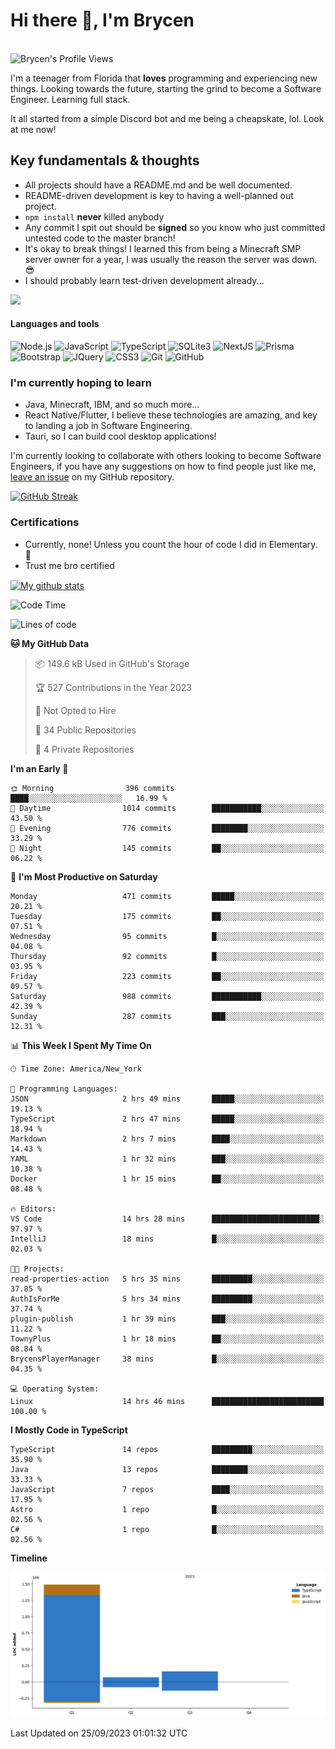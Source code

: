 # Hi there 👋, I'm Brycen

<br>
<img src="https://komarev.com/ghpvc/?username=BrycensRanch" alt="Brycen's Profile Views" />

I'm a teenager from Florida that **loves** programming and experiencing new things. Looking towards the future, starting the grind to become a Software Engineer. Learning full stack.

It all started from a simple Discord bot and me being a cheapskate, lol. Look at me now!

## Key fundamentals & thoughts

- All projects should have a README.md and be well documented.
- README-driven development is key to having a well-planned out project.
- `npm install` **never** killed anybody
- Any commit I spit out should be **signed** so you know who just committed untested code to the master branch!
- It's okay to break things! I learned this from being a Minecraft SMP server owner for a year, I was usually the reason the server was down. 😎
- I should probably learn test-driven development already...

<img src="https://res.cloudinary.com/practicaldev/image/fetch/s--OoBLh7-Q--/c_limit%2Cf_auto%2Cfl_progressive%2Cq_auto%2Cw_880/https://cdn-images-1.medium.com/max/1614/1%2A8BlqJ8lNVZzuRjAg1mZ50w.png" height="400"/>

<h4>Languages and tools</h4>
<p>
  <img src="https://img.shields.io/badge/node.js%20-%2343853D.svg?&style=for-the-badge&logo=node.js&logoColor=white" alt="Node.js" />
  <img src="https://img.shields.io/badge/javascript%20-%23323330.svg?&style=for-the-badge&logo=javascript&logoColor=%23F7DF1E" alt="JavaScript" />
  <img src="https://img.shields.io/badge/typescript%20-%23323330.svg?&style=for-the-badge&logo=typescript&logoColor=#3467eb" alt="TypeScript" />
  <img src="https://img.shields.io/badge/sqlite3%20-%23323330.svg?&style=for-the-badge&logo=sqlite&logoColor=#3467eb" alt="SQLite3" />
  <img src="https://img.shields.io/badge/Next.JS%20-%23323330.svg?&style=for-the-badge&logo=next.js&logoColor=#3467eb" alt="NextJS" />
  <img src="https://img.shields.io/badge/Prisma%20-%23323330.svg?&style=for-the-badge&logo=prisma&logoColor=#3467eb" alt="Prisma" />
  <img src="https://img.shields.io/badge/bootstrap%20-%23323330.svg?&style=for-the-badge&logo=bootstrap" alt="Bootstrap" />
  <img src="https://img.shields.io/badge/jquery%20-%23323330.svg?&style=for-the-badge&logo=jquery" alt="JQuery" />
  <img src="https://img.shields.io/badge/css3%20-%23323330.svg?&style=for-the-badge&logo=css3" alt="CSS3" />
  <img src="https://img.shields.io/badge/git%20-%23323330.svg?&style=for-the-badge&logo=git" alt="Git" />
  <img src="https://img.shields.io/badge/github%20-%23323330.svg?&style=for-the-badge&logo=github" alt="GitHub" />
</p>

### I'm currently hoping to learn

- Java, Minecraft, IBM, and so much more...
- React Native/Flutter, I believe these technologies are amazing, and key to landing a job in Software Engineering.
- Tauri, so I can build cool desktop applications!

 I'm currently looking to collaborate with others looking to become Software Engineers, if you have any suggestions on how to find people just like me, [leave an issue](https://github.com/BrycensRanch/BrycensRanch/issues/new) on my GitHub repository.
 
 <p><a href="https://git.io/streak-stats"><img src="https://streak-stats.demolab.com?user=BrycensRanch&amp;theme=dark&amp;hide_border=true&amp;fire=EB5454&amp;ring=0CEB19" alt="GitHub Streak"></a></p>


### Certifications

- Currently, none! Unless you count the hour of code I did in Elementary. 🤣
- Trust me bro certified

<a href="https://github.com/anuraghazra/github-readme-stats">
  <img align="center" src="https://github-readme-stats.anuraghazra1.vercel.app/api?username=BrycensRanch&show_icons=true&line_height=27&include_all_commits=true" alt="My github stats" />
</a>

<!--START_SECTION:waka-->
![Code Time](http://img.shields.io/badge/Code%20Time-285%20hrs%2058%20mins-blue)

![Lines of code](https://img.shields.io/badge/From%20Hello%20World%20I%27ve%20Written-1.7%20million%20lines%20of%20code-blue)

**🐱 My GitHub Data** 

> 📦 149.6 kB Used in GitHub's Storage 
 > 
> 🏆 527 Contributions in the Year 2023
 > 
> 🚫 Not Opted to Hire
 > 
> 📜 34 Public Repositories 
 > 
> 🔑 4 Private Repositories 
 > 
**I'm an Early 🐤** 

```text
🌞 Morning                396 commits         ████░░░░░░░░░░░░░░░░░░░░░   16.99 % 
🌆 Daytime                1014 commits        ███████████░░░░░░░░░░░░░░   43.50 % 
🌃 Evening                776 commits         ████████░░░░░░░░░░░░░░░░░   33.29 % 
🌙 Night                  145 commits         ██░░░░░░░░░░░░░░░░░░░░░░░   06.22 % 
```
📅 **I'm Most Productive on Saturday** 

```text
Monday                   471 commits         █████░░░░░░░░░░░░░░░░░░░░   20.21 % 
Tuesday                  175 commits         ██░░░░░░░░░░░░░░░░░░░░░░░   07.51 % 
Wednesday                95 commits          █░░░░░░░░░░░░░░░░░░░░░░░░   04.08 % 
Thursday                 92 commits          █░░░░░░░░░░░░░░░░░░░░░░░░   03.95 % 
Friday                   223 commits         ██░░░░░░░░░░░░░░░░░░░░░░░   09.57 % 
Saturday                 988 commits         ███████████░░░░░░░░░░░░░░   42.39 % 
Sunday                   287 commits         ███░░░░░░░░░░░░░░░░░░░░░░   12.31 % 
```


📊 **This Week I Spent My Time On** 

```text
🕑︎ Time Zone: America/New_York

💬 Programming Languages: 
JSON                     2 hrs 49 mins       █████░░░░░░░░░░░░░░░░░░░░   19.13 % 
TypeScript               2 hrs 47 mins       █████░░░░░░░░░░░░░░░░░░░░   18.94 % 
Markdown                 2 hrs 7 mins        ████░░░░░░░░░░░░░░░░░░░░░   14.43 % 
YAML                     1 hr 32 mins        ███░░░░░░░░░░░░░░░░░░░░░░   10.38 % 
Docker                   1 hr 15 mins        ██░░░░░░░░░░░░░░░░░░░░░░░   08.48 % 

🔥 Editors: 
VS Code                  14 hrs 28 mins      ████████████████████████░   97.97 % 
IntelliJ                 18 mins             █░░░░░░░░░░░░░░░░░░░░░░░░   02.03 % 

🐱‍💻 Projects: 
read-properties-action   5 hrs 35 mins       █████████░░░░░░░░░░░░░░░░   37.85 % 
AuthIsForMe              5 hrs 34 mins       █████████░░░░░░░░░░░░░░░░   37.74 % 
plugin-publish           1 hr 39 mins        ███░░░░░░░░░░░░░░░░░░░░░░   11.22 % 
TownyPlus                1 hr 18 mins        ██░░░░░░░░░░░░░░░░░░░░░░░   08.84 % 
BrycensPlayerManager     38 mins             █░░░░░░░░░░░░░░░░░░░░░░░░   04.35 % 

💻 Operating System: 
Linux                    14 hrs 46 mins      █████████████████████████   100.00 % 
```

**I Mostly Code in TypeScript** 

```text
TypeScript               14 repos            █████████░░░░░░░░░░░░░░░░   35.90 % 
Java                     13 repos            ████████░░░░░░░░░░░░░░░░░   33.33 % 
JavaScript               7 repos             ████░░░░░░░░░░░░░░░░░░░░░   17.95 % 
Astro                    1 repo              █░░░░░░░░░░░░░░░░░░░░░░░░   02.56 % 
C#                       1 repo              █░░░░░░░░░░░░░░░░░░░░░░░░   02.56 % 
```



**Timeline**

![Lines of Code chart](https://raw.githubusercontent.com/BrycensRanch/BrycensRanch/main/assets/bar_graph.png)


 Last Updated on 25/09/2023 01:01:32 UTC
<!--END_SECTION:waka-->

<!--
**BrycensRanch/BrycensRanch** is a ✨ _special_ ✨ repository because its `README.md` (this file) appears on your GitHub profile.

Here are some ideas to get you started:

- 🔭 I’m currently working on ...
- 🌱 I’m currently learning ...
- 👯 I’m looking to collaborate on ...
- 🤔 I’m looking for help with ...
- 💬 Ask me about ...
- 📫 How to reach me: ...
- 😄 Pronouns: ...
- ⚡ Fun fact: ...
-->
